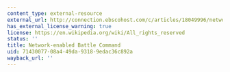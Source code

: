 ```yaml
---
content_type: external-resource
external_url: http://connection.ebscohost.com/c/articles/18049996/network-enabled-battle-command
has_external_license_warning: true
license: https://en.wikipedia.org/wiki/All_rights_reserved
status: ''
title: Network-enabled Battle Command
uid: 71430077-08a4-49da-9318-9edac36c892a
wayback_url: ''
---
```

